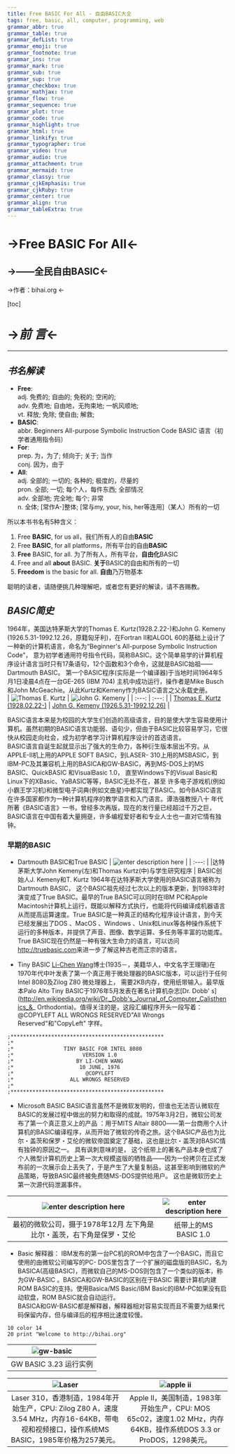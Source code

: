 ```yaml
---
title: Free BASIC For All - 自由BASIC大全
tags: free, basic, all, computer, programming, web
grammar_abbr: true
grammar_table: true
grammar_defList: true
grammar_emoji: true
grammar_footnote: true
grammar_ins: true
grammar_mark: true
grammar_sub: true
grammar_sup: true
grammar_checkbox: true
grammar_mathjax: true
grammar_flow: true
grammar_sequence: true
grammar_plot: true
grammar_code: true
grammar_highlight: true
grammar_html: true
grammar_linkify: true
grammar_typographer: true
grammar_video: true
grammar_audio: true
grammar_attachment: true
grammar_mermaid: true
grammar_classy: true
grammar_cjkEmphasis: true
grammar_cjkRuby: true
grammar_center: true
grammar_align: true
grammar_tableExtra: true
---
```


->**Free BASIC For All**<-
=======
->__——全民自由BASIC__<-
-----

->作者：bihai.org  <-

[toc]
# ->___前  言___<-  
----
## _书名解读_
+ **Free**:   
adj.    免费的; 自由的; 免税的; 空闲的;   
adv.    免费地; 自由地，无拘束地; 一帆风顺地;  
vt.     释放; 免除; 使自由; 解救;  
+ **BASIC**:   
abbr.   Beginners All-purpose Symbolic Instruction Code
BASIC 语言（初学者通用指令码）  
+ **For**:  
prep.   为，为了; 倾向于; 关于; 当作  
conj.   因为，由于  
+ **All**:  
adj.    全部的; 一切的; 各种的; 极度的，尽量的  
pron.   全部; 一切; 每个人，每件东西; 全部情况  
adv.    全部地; 完全地; 每个; 非常  
n.      全体; [常作A-]整体; [常与my, your, his, her等连用]（某人）所有的一切  

所以本书书名有5种含义：  
1. Free **BASIC**, for us all，我们所有人的自由**BASIC**  
2. Free **BASIC**, for all   platforms，所有平台的自由**BASIC**  
3. **Free** BASIC, for all.  为了所有人，所有平台，**自由化**BASIC  
4. Free and all **about** BASIC. **关于**BASIC的自由和所有的一切  
5. **Freedom** is the basic for all. **自由**乃万物基本  

聪明的读者，请随便挑几种理解吧，或者您有更好的解读，请不吝赐教。


## _BASIC简史_
1964年，美国达特茅斯大学的Thomas E. Kurtz(1928.2.22-)和John G. Kemeny (1926.5.31-1992.12.26，原籍匈牙利)，在Fortran II和ALGOL 60的基础上设计了一种新的计算机语言，命名为“Beginner's All-purpose Symbolic Instruction Code”， 意为初学者通用符号指令代码，简称BASIC。这个简单易学的计算机程序设计语言当时只有17条语句，12个函数和3个命令，这就是BASIC始祖——Dartmouth BASIC。 第一个BASIC程序(实际是一个编译器)于当地时间1964年5月1日凌晨4点在一台GE-265 (IBM 704) 主机中成功运行，操作者是Mike Busch和John McGeachie。从此Kurtz和Kemeny作为BASIC语言之父永载史册。  
|  ![Thomas E. Kurtz][1]   |   ![John G. Kemeny][2]   |
| :---: | :---: |
|  [Thomas E. Kurtz (1928.02.22-)][3]    |    [John G. Kemeny (1926.5.31-1992.12.26)][4]    |

  
BASIC语言本来是为校园的大学生们创造的高级语言，目的是使大学生容易使用计算机。虽然初期的BASIC语言功能弱、语句少，但由于BASIC比较容易学习，它很快从校园走向社会，成为初学者学习计算机程序设计的首选语言。  
BASIC语言自诞生起就显示出了强大的生命力，各种衍生版本层出不穷。从APPLE-Ⅱ机上用的APPLE SOFT BASIC，到LASER- 310上用的MSBASIC，到IBM-PC及其兼容机上用的BASICA和GW-BASIC，再到MS-DOS上的MS BASIC、QuickBASIC 和VisualBasic 1.0， 直至Windows下的Visual Basic和Linux下的XBasic、YaBASIC等等，BASIC无处不在，甚至 许多电子游戏机(例如小霸王学习机)和微型电子词典(例如文曲星)中都实现了BASIC。如今BASIC语言在许多国家都作为一种计算机程序的教学语言和入门语言。谭浩强教授八十 年代所著《BASIC语言》一书，曾经多次再版，现在的发行量已经超过千万之巨，BASIC语言在中国有着大量拥趸，许多编程爱好者和专业人士也一直对它情有独钟。 

### 早期的BASIC

+ Dartmouth BASIC和True BASIC
|  ![enter description here][5]   |
|  :---:  |
|达特茅斯大学John Kemeny(左)和Thomas Kurtz(中)与学生研究程序  |
BASIC创始人J.
Kemeny和T. Kurtz 1964年在达特茅斯大学使用的BASIC语言被称为Dartmouth
BASIC， 这个BASIC祖先经过七次以上的版本更新，到1983年时演变成了True BASIC。最早的True BASIC可以同时在IBM
PC和Apple Macintosh计算机上运行，既能以解释方式执行，也能将代码编译成机器语言从而提高运算速度。True
BASIC是一种真正的结构化程序设计语言，到今天已经发展出了DOS 、MacOS 、Windows
、Unix和Linux等各种操作系统下运行的多种版本，并提供了声音、图像、数学运算、多任务等丰富的功能库。True
BASIC现在仍然是一种有强大生命力的语言，可以访问<http://truebasic.com>来进一步了解这种古老而正宗的语言。

+ Tiny BASIC
[Li-Chen Wang][6]博士(1935－，美籍华人，中文名字王理瑱)在1970年代中叶发表了第一个真正用于微处理器的BASIC版本，可以运行于任何Intel 8080及Zilog
Z80 微处理器上， 需要2KB内存，使用纸带输入。最早版本Palo Alto Tiny BASIC于1976年5月发表在著名计算机杂志[Dr. Dobb'
s](http://en.wikipedia.org/wiki/Dr._Dobb's_Journal_of_Computer_Calisthenics_&_
Orthodontia)。值得关注的是，这段汇编程序开头一段写着：@COPYLEFT ALL WRONGS RESERVED"All Wrongs Reserved"和"CopyLeft"
字样。  

```x86asm
;*************************************************
;* 
;*                TINY BASIC FOR INTEL 8080
;*                      VERSION 1.0
;*                    BY LI-CHEN WANG
;*                     10 JUNE, 1976 
;*                       @COPYLEFT 
;*                  ALL WRONGS RESERVED
;* 
;*************************************************
```

+ Microsoft BASIC 
BASIC语言虽然不是微软发明的，但谁也无法否认微软在BASIC的发展过程中做出的努力和取得的成就。1975年3月2日，微软公司发布了第一个真正意义上的产品
：用于MITS Altair 8800――第一台商用个人计算机的BASIC编译程序，从而开始了微软的传奇之旅。这个BASIC产品也为比尔・盖茨和保罗・艾伦的微软帝国奠定了基础，这也是比尔・盖茨对BASIC情有独钟的原因之一。 具有讽刺意味的是， 这个纸带上的著名产品本身也成了个人微型计算机历史上第一次大规模盗版的牺牲品——因为一份拷贝在正式发布前的一次展示会上丢失了，于是产生了大量复制品，这甚至影响到微软的产品策略，导致BASIC最终被免费随MS-DOS提供给用户。 这也是微软历史上第一次源代码泄漏事件。

|  ![enter description here][7]  |   ![enter description here][8]  |
| :---: | :---: |
|  最初的微软公司，摄于1978年12月 左下角是比尔・盖茨，右下角是保罗・艾伦   |    纸带上的MS BASIC 1.0   |

+ Basic 解释器： 
IBM发布的第一台PC机的ROM中包含了一个BASIC，而且它使用的由微软公司编写的PC- DOS里包含了一个扩展的磁盘版的BASIC，名为BASICA(高级BASIC)，而微软自己的MS-DOS则包含了一个类似的版本，称为GW-BASIC 。BASICA和GW-BASIC的区别在于BASIC 需要计算机内建ROM BASIC的支持。使用Basica/MS Basic/IBM Basic的IBM-PC如果没有启动软盘，ROM BASIC就会自动运行。  
BASICA和GW-BASIC都是解释器，解释器相对容易实现而且不需要为结果代码保留内存，但与编译后的程序相比速度较慢。  
```basic
10 color 14
20 print "Welcome to http://bihai.org"
```

|  ![gw-basic][9]  |
|   :---:  |
|  GW BASIC 3.23 运行实例  |


|   ![Laser][10] | ![apple ii][11] |
|   :---:  |  :---:  |  
|   Laser 310，香港制造，1984年开始生产，CPU: Zilog Z80 A，速度3.54 MHz，内存16-64KB，带电视和视频接口，操作系统MS BASIC，1985年价格为257美元。    |   Apple II，美国制造，1983年开始生产，CPU: MOS 65c02，速度1.02 MHz，内存64KB，操作系统DOS 3.3 or ProDOS，1298美元。|


  [1]: ./images/Fearless_Leader.gif "Fearless_Leader.gif"
  [2]: ./images/Kemeny.jpeg "Kemeny.jpeg"
  [3]: https://en.wikipedia.org/wiki/Thomas_E._Kurtz
  [4]: https://en.wikipedia.org/wiki/John_G._Kemeny
  [5]: ./images/kemenyandkurtz.jpg "kemenyandkurtz.jpg"
  [6]: https://en.wikipedia.org/wiki/Li-Chen_Wang
  [7]: ./images/ms.jpg "ms.jpg"
  [8]: ./images/basic1.0s.gif "basic1.0s.gif"
  [9]: ./images/gb-basic.jpg "gb-basic.jpg"
  [10]: ./images/laser.jpg "laser.jpg"
  [11]: ./images/appleii.jpg "appleii.jpg"